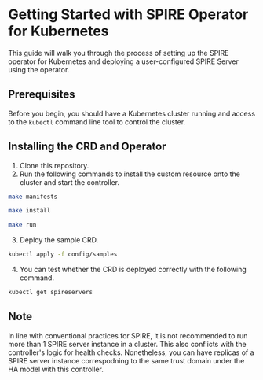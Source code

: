 # Getting Started with SPIRE Operator for Kubernetes

This guide will walk you through the process of setting up the SPIRE operator for Kubernetes and deploying a user-configured SPIRE Server using the operator. 

## Prerequisites
Before you begin, you should have a Kubernetes cluster running and access to the `kubectl` command line tool to control the cluster. 

## Installing the CRD and Operator
1. Clone this repository. 
2. Run the following commands to install the custom resource onto the cluster and start the controller. 
```bash
make manifests
```

```bash
make install
```


```bash
make run
```

3. Deploy the sample CRD. 
```bash
kubectl apply -f config/samples
```

4. You can test whether the CRD is deployed correctly with the following command. 
```bash
kubectl get spireservers
```

## Note
In line with conventional practices for SPIRE, it is not recommended to run more than 1 SPIRE server instance in a cluster. This also conflicts with the controller's logic for health checks. Nonetheless, you can have replicas of a SPIRE server instance correspodning to the same trust domain under the HA model with this controller. 